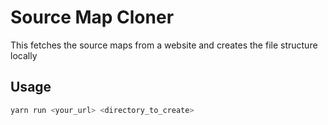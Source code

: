 # Source Map Cloner

This fetches the source maps from a website and creates the file structure locally

## Usage

```bash
yarn run <your_url> <directory_to_create>
```

